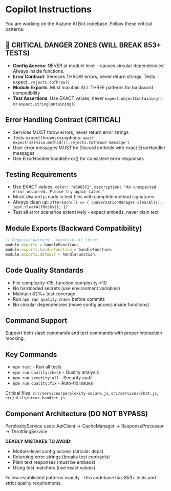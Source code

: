 # Copilot Instructions

You are working on the Aszune AI Bot codebase. Follow these critical patterns:

## 🚨 CRITICAL DANGER ZONES (WILL BREAK 853+ TESTS)

- **Config Access**: NEVER at module level - causes circular dependencies! Always inside functions.
- **Error Contract**: Services THROW errors, never return strings. Tests expect `.rejects.toThrow()`
- **Module Exports**: Must maintain ALL THREE patterns for backward compatibility
- **Test Assertions**: Use EXACT values, never `expect.objectContaining()` or
  `expect.stringContaining()`

## Error Handling Contract (CRITICAL)

- Services MUST throw errors, never return error strings
- Tests expect thrown exceptions: `await expect(service.method()).rejects.toThrow('message')`
- User error messages MUST be Discord embeds with exact ErrorHandler messages
- Use ErrorHandler.handleError() for consistent error responses

## Testing Requirements

- Use EXACT values: `color: "#5865F2"`,
  `description: "An unexpected error occurred. Please try again later."`
- Mock discord.js early in test files with complete method signatures
- Always clean up: `afterEach(() => { conversationManager.clearAll(); jest.clearAllMocks(); })`
- Test all error scenarios extensively - expect embeds, never plain text

## Module Exports (Backward Compatibility)

```javascript
// Required pattern - maintain all three:
module.exports = handleFunction;
module.exports.handleFunction = handleFunction;
module.exports.default = handleFunction;
```

## Code Quality Standards

- File complexity ≤15, function complexity ≤10
- No hardcoded secrets (use environment variables)
- Maintain 82%+ test coverage
- Run `npm run quality:check` before commits
- No circular dependencies (move config access inside functions)

## Command Support

Support both slash commands and text commands with proper interaction mocking.

## Key Commands

- `npm test` - Run all tests
- `npm run quality:check` - Quality analysis
- `npm run security:all` - Security audit
- `npm run quality:fix` - Auto-fix issues

Critical files: `src/services/perplexity-secure.js`, `src/services/chat.js`,
`src/utils/error-handler.js`

## Component Architecture (DO NOT BYPASS)

PerplexityService uses: ApiClient → CacheManager → ResponseProcessor → ThrottlingService

**DEADLY MISTAKES TO AVOID:**

- Module-level config access (circular deps)
- Returning error strings (breaks test contracts)
- Plain text responses (must be embeds)
- Using test matchers (use exact values)

Follow established patterns exactly - this codebase has 853+ tests and strict quality requirements.
